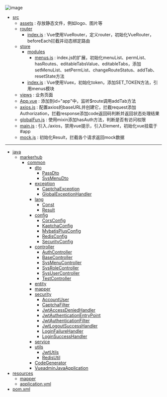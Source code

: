 ![image](https://github.com/wushaohuang/bestworld/assets/99949764/95feb9ac-9885-4f67-9cbb-7768c1073e79)

- [src](#src)
  - [assets](#assets) : 存放静态文件，例如logo、图片等
  - [router](#router)
    - [index.js](#index.js) : Vue使用VueRouter，定义router，初始化VueRouter，beforeEach拦截并动态绑定路由
  - [store](#store)
    - [modules](#modules)
      - [menus.js](#menus.js) : index.js的扩展，初始化menuList、permList、hasRoutes、editableTabsValue、editableTabs，添加setMenuList、setPermList、changeRouteStatus、addTab、resetState方法
    - [index.js](#index.js) : Vue使用Vuex，初始化token，添加SET_TOKEN方法，引用menus模块
  - [views](#views) : 业务页面
  - [App.vue](#App.vue) : 添加<router-view/>到id="app"中，监听$route调用addTab方法
  - [axios.js](#axios.js) : 配置axios的baseURL并创建它，拦截request添加Authorization，拦截response添加code返回码判断并返回状态处理结果
  - [globalFun.js](#globalFun.js) : 使用mixin添加hasAuth方法，判断是否有访问权限
  - [main.js](#main.js) : 引入./axios，禁用vue提示，引入Element，初始化vue挂载于#app
  - [mock.js](#mock.js) : 初始化Result，拦截各个请求返回mock数据


--------------------------------------------------------------------------------

- [java](java)
  - [markerhub](markerhub)
    - [common](common)
      - [dto](dto)
        - [PassDto](PassDto)
        - [SysMenuDto](SysMenuDto)
      - [exception](exception)
        - [CaptchaException](CaptchaException)
        - [GlobalExceptionHandler](GlobalExceptionHandler)
      - [lang](lang)
        - [Const](Const)
        - [Result](Result)
      - [config](config)
        - [CorsConfig](CorsConfig)
        - [KaptchaConfig](KaptchaConfig)
        - [MybatisPlusConfig](MybatisPlusConfig)
        - [RedisConfig](RedisConfig)
        - [SecurityConfig](SecurityConfig)
      - [controller](controller)
        - [AuthController](AuthController)
        - [BaseController](BaseController)
        - [SysMenuController](SysMenuController)
        - [SysRoleController](SysRoleController)
        - [SysUserController](SysUserController)
        - [TestController](TestController)
      - [entity](entity)
      - [mapper](mapper)
      - [security](security)
        - [AccountUser](AccountUser)
        - [CaptchaFilter](CaptchaFilter)
        - [JwtAccessDeniedHandler](JwtAccessDeniedHandler)
        - [JwtAuthenticationEntryPoint](JwtAuthenticationEntryPoint)
        - [JwtAuthenticationFilter](JwtAuthenticationFilter)
        - [JwtLogoutSuccessHandler](JwtLogoutSuccessHandler)
        - [LoginFailureHandler](LoginFailureHandler)
        - [LoginSuccessHandler](LoginSuccessHandler)
      - [service](service)
      - [utils](utils)
        - [JwtUtils](JwtUtils)
        - [RedisUtil](RedisUtil)
      - [CodeGenerator](CodeGenerator)
      - [VueadminJavaApplication](VueadminJavaApplication)
- [resources](resources)
  - [mapper](mapper)
  - [application.yml](application.yml)
- [pom.xml](pom.xml)

